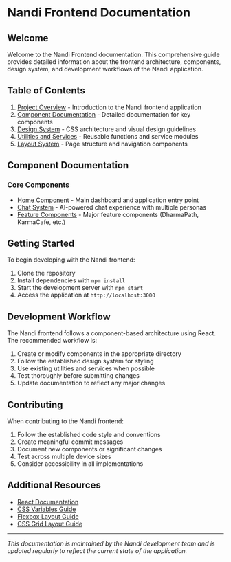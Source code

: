 # Nandi Frontend Documentation

## Welcome

Welcome to the Nandi Frontend documentation. This comprehensive guide provides detailed information about the frontend architecture, components, design system, and development workflows of the Nandi application.

## Table of Contents

1. [Project Overview](./README.md) - Introduction to the Nandi frontend application
2. [Component Documentation](#component-documentation) - Detailed documentation for key components
3. [Design System](./design-system.md) - CSS architecture and visual design guidelines
4. [Utilities and Services](./utils-and-services.md) - Reusable functions and service modules
5. [Layout System](./components/layout.md) - Page structure and navigation components

## Component Documentation

### Core Components
- [Home Component](./components/home.md) - Main dashboard and application entry point
- [Chat System](./components/chat.md) - AI-powered chat experience with multiple personas
- [Feature Components](./components/features.md) - Major feature components (DharmaPath, KarmaCafe, etc.)

## Getting Started

To begin developing with the Nandi frontend:

1. Clone the repository
2. Install dependencies with `npm install`
3. Start the development server with `npm start`
4. Access the application at `http://localhost:3000`

## Development Workflow

The Nandi frontend follows a component-based architecture using React. The recommended workflow is:

1. Create or modify components in the appropriate directory
2. Follow the established design system for styling
3. Use existing utilities and services when possible
4. Test thoroughly before submitting changes
5. Update documentation to reflect any major changes

## Contributing

When contributing to the Nandi frontend:

1. Follow the established code style and conventions
2. Create meaningful commit messages
3. Document new components or significant changes
4. Test across multiple device sizes
5. Consider accessibility in all implementations

## Additional Resources

- [React Documentation](https://reactjs.org/docs/getting-started.html)
- [CSS Variables Guide](https://developer.mozilla.org/en-US/docs/Web/CSS/Using_CSS_custom_properties)
- [Flexbox Layout Guide](https://css-tricks.com/snippets/css/a-guide-to-flexbox/)
- [CSS Grid Layout Guide](https://css-tricks.com/snippets/css/complete-guide-grid/)

---

*This documentation is maintained by the Nandi development team and is updated regularly to reflect the current state of the application.* 